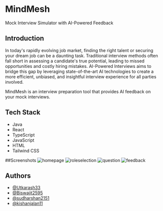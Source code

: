 
# MindMesh

Mock Interview Simulator with AI-Powered Feedback

## Introduction
In today's rapidly evolving job market, finding the right talent or securing your dream job can be a daunting task. Traditional interview methods often fall short in assessing a candidate's true potential, leading to missed opportunities and costly hiring mistakes. AI-Powered Interviews aims to bridge this gap by leveraging state-of-the-art AI technologies to create a more efficient, unbiased, and insightful interview experience for all parties involved.

MindMesh is an interview preparation tool that provides AI feedback on your mock interviews.

## Tech Stack
- Java
- React
- TypeScript
- JavaScript
- HTML
- Tailwind CSS

##Screenshots
![homepage](https://github.com/Utkarash33/MindMesh/assets/41429552/a1cde6d3-dbc7-4b3f-9b5e-631dcda5a4ca)
![roleselection](https://github.com/Utkarash33/MindMesh/assets/41429552/9999fccb-cfb7-4987-9825-aa6560837412)
![question](https://github.com/Utkarash33/MindMesh/assets/41429552/8e288148-3fb6-49f3-8c6b-530e68d6a41b)
![feedback](https://github.com/Utkarash33/MindMesh/assets/41429552/5a29245c-6c71-41ba-a65e-b88539d082f9)


## Authors

- [@Utkarash33](https://github.com/Utkarash33)
- [@Biswajit2595](https://github.com/Biswajit2595)
- [@sudharshan2151](https://github.com/sudharshan2151)
- [@kishanjalan11](https://github.com/kishanjalan11)
